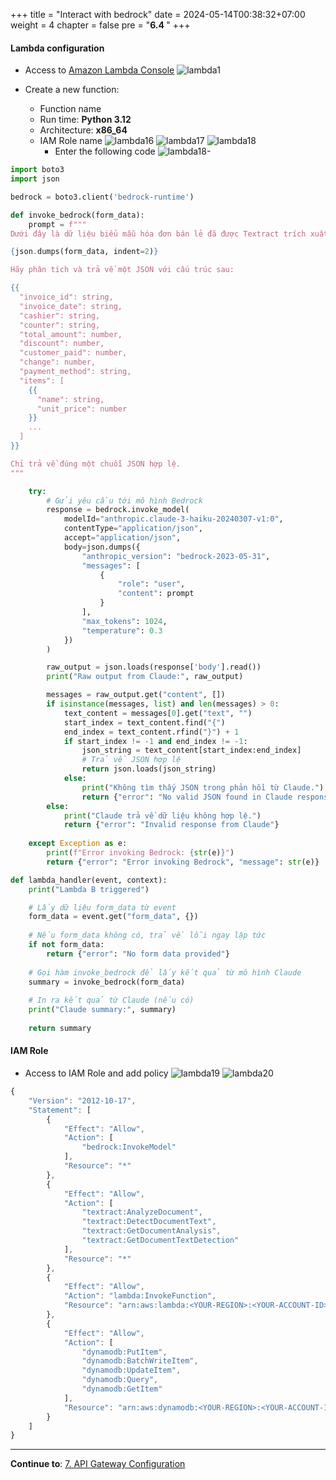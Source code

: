 +++
title = "Interact with bedrock"
date = 2024-05-14T00:38:32+07:00
weight = 4
chapter = false
pre = "<b>6.4 </b>"
+++

#### Lambda configuration

- Access to [Amazon Lambda Console](https://ap-southeast-1.console.aws.amazon.com/lambda/home?region=ap-southeast-1#/functions)
  ![lambda1](/images/6/lambda1.png?width=90pc)

- Create a new function:
  - Function name
  - Run time: **Python 3.12**
  - Architecture: **x86_64**
  - IAM Role name
   ![lambda16](/images/6/lambda16.png?width=90pc)
   ![lambda17](/images/6/lambda17.png?width=90pc)
   ![lambda18](/images/6/lambda18.png?width=90pc)
    - Enter the following code
    ![lambda18-](/images/6/lambda18-.png?width=90pc)
```python
import boto3
import json

bedrock = boto3.client('bedrock-runtime')

def invoke_bedrock(form_data):
    prompt = f"""
Dưới đây là dữ liệu biểu mẫu hóa đơn bán lẻ đã được Textract trích xuất:

{json.dumps(form_data, indent=2)}

Hãy phân tích và trả về một JSON với cấu trúc sau:

{{
  "invoice_id": string, 
  "invoice_date": string,
  "cashier": string,
  "counter": string,
  "total_amount": number,
  "discount": number,
  "customer_paid": number,
  "change": number,
  "payment_method": string,
  "items": [
    {{
      "name": string,
      "unit_price": number
    }} 
    ...
  ]
}}

Chỉ trả về đúng một chuỗi JSON hợp lệ.
"""

    try:
        # Gửi yêu cầu tới mô hình Bedrock
        response = bedrock.invoke_model(
            modelId="anthropic.claude-3-haiku-20240307-v1:0",
            contentType="application/json",
            accept="application/json",
            body=json.dumps({
                "anthropic_version": "bedrock-2023-05-31",
                "messages": [
                    {
                        "role": "user",
                        "content": prompt
                    }
                ],
                "max_tokens": 1024,
                "temperature": 0.3
            })
        )

        raw_output = json.loads(response['body'].read())
        print("Raw output from Claude:", raw_output)

        messages = raw_output.get("content", [])
        if isinstance(messages, list) and len(messages) > 0:
            text_content = messages[0].get("text", "")
            start_index = text_content.find("{")
            end_index = text_content.rfind("}") + 1
            if start_index != -1 and end_index != -1:
                json_string = text_content[start_index:end_index]
                # Trả về JSON hợp lệ
                return json.loads(json_string)
            else:
                print("Không tìm thấy JSON trong phản hồi từ Claude.")
                return {"error": "No valid JSON found in Claude response", "data": text_content}
        else:
            print("Claude trả về dữ liệu không hợp lệ.")
            return {"error": "Invalid response from Claude"}
    
    except Exception as e:
        print(f"Error invoking Bedrock: {str(e)}")
        return {"error": "Error invoking Bedrock", "message": str(e)}

def lambda_handler(event, context):
    print("Lambda B triggered")

    # Lấy dữ liệu form_data từ event
    form_data = event.get("form_data", {})
    
    # Nếu form_data không có, trả về lỗi ngay lập tức
    if not form_data:
        return {"error": "No form data provided"}
    
    # Gọi hàm invoke_bedrock để lấy kết quả từ mô hình Claude
    summary = invoke_bedrock(form_data)
    
    # In ra kết quả từ Claude (nếu có)
    print("Claude summary:", summary)
    
    return summary
```

#### IAM Role
- Access to IAM Role and add policy
   ![lambda19](/images/6/lambda19.png?width=90pc)
   ![lambda20](/images/6/lambda20.png?width=90pc)
```js
{
    "Version": "2012-10-17",
    "Statement": [
        {
            "Effect": "Allow",
            "Action": [
                "bedrock:InvokeModel"
            ],
            "Resource": "*"
        },
        {
            "Effect": "Allow",
            "Action": [
                "textract:AnalyzeDocument",
                "textract:DetectDocumentText",
                "textract:GetDocumentAnalysis",
                "textract:GetDocumentTextDetection"
            ],
            "Resource": "*"
        },
        {
            "Effect": "Allow",
            "Action": "lambda:InvokeFunction",
            "Resource": "arn:aws:lambda:<YOUR-REGION>:<YOUR-ACCOUNT-ID>:function:lambdaToTextract"
        },
        {
            "Effect": "Allow",
            "Action": [
                "dynamodb:PutItem",
                "dynamodb:BatchWriteItem",
                "dynamodb:UpdateItem",
                "dynamodb:Query",
                "dynamodb:GetItem"
            ],
            "Resource": "arn:aws:dynamodb:<YOUR-REGION>:<YOUR-ACCOUNT-ID>:table/YOUR_TABLE_NAME"
        }
    ]
}
```

 ---
**Continue to**:
[7. API Gateway Configuration](../../7-API%20Gateway/)
